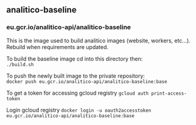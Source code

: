 
## analitico-baseline
### eu.gcr.io/analitico-api/analitico-baseline

This is the image used to build analitico images (website, workers, etc...).
Rebuild when requirements are updated.

To build the baseline image cd into this directory then:  
`./build.sh`

To push the newly built image to the private repository:  
`docker push eu.gcr.io/analitico-api/analitico-baseline:base`

To get a token for accessing gcloud registry
`gcloud auth print-access-token`

Login gcloud registry
`docker login -u oauth2accesstoken eu.gcr.io/analitico-api/analitico-baseline:base`